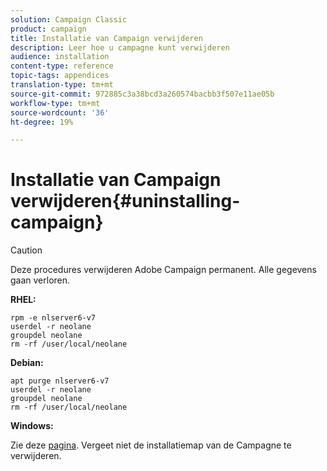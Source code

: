 ```yaml
---
solution: Campaign Classic
product: campaign
title: Installatie van Campaign verwijderen
description: Leer hoe u campagne kunt verwijderen
audience: installation
content-type: reference
topic-tags: appendices
translation-type: tm+mt
source-git-commit: 972885c3a38bcd3a260574bacbb3f507e11ae05b
workflow-type: tm+mt
source-wordcount: '36'
ht-degree: 19%

---
```



# Installatie van Campaign verwijderen{#uninstalling-campaign}

>[!CAUTION]
>
>Deze procedures verwijderen Adobe Campaign permanent. Alle gegevens gaan verloren.

**RHEL:**

```
rpm -e nlserver6-v7
userdel -r neolane
groupdel neolane
rm -rf /user/local/neolane
```

**Debian:**

```
apt purge nlserver6-v7
userdel -r neolane
groupdel neolane
rm -rf /user/local/neolane
```

**Windows:**

Zie deze [pagina](../../migration/using/migrating-in-windows-for-adobe-campaign-7.md#deleting-and-cleansing-adobe-campaign-previous-version). Vergeet niet de installatiemap van de Campagne te verwijderen.
